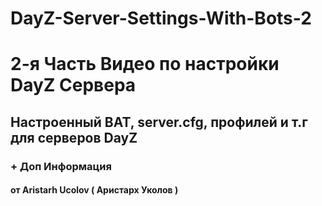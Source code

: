 # DayZ-Server-Settings-With-Bots-2
# 2-я Часть Видео по настройки DayZ Сервера
## Настроенный BAT, server.cfg, профилей и т.г для серверов DayZ
### + Доп Информация
#### от Aristarh Ucolov ( Аристарх Уколов )
